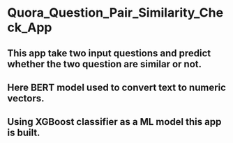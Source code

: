 # Quora_Question_Pair_Similarity_Check_App
##  This app take two input questions and predict whether the two question are similar or not.
## Here BERT model used to convert text to numeric vectors.
## Using XGBoost classifier as a ML model this app is built.
